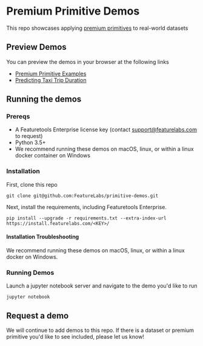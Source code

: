 # Premium Primitive Demos

This repo showcases applying [premium primitives](https://primitives.featurelabs.com) to real-world datasets


## Preview Demos

You can preview the demos in your browser at the following links

* [Premium Primitive Examples](https://nbviewer.jupyter.org/github/FeatureLabs/primitive-demos/blob/master/Premium%20Primitive%20Examples.ipynb)
* [Predicting Taxi Trip Duration](https://nbviewer.jupyter.org/github/FeatureLabs/primitive-demos/blob/master/NYC%20Taxi.ipynb)


## Running the demos

### Prereqs
* A Featuretools Enterprise license key (contact support@featurelabs.com to request)
* Python 3.5+
* We recommend running these demos on macOS, linux, or within a linux docker container on Windows

### Installation

First, clone this repo

```
git clone git@github.com:FeatureLabs/primitive-demos.git
```

Next, install the requirements, including Featuretools Enterprise.

```
pip install --upgrade -r requirements.txt --extra-index-url https://install.featurelabs.com/<KEY>/
```

#### Installation Troubleshooting

We recommend running these demos on macOS, linux, or within a linux docker on Windows.



### Running Demos

Launch a jupyter notebook server and navigate to the demo you'd like to run

```
jupyter notebook
```

## Request a demo

We will continue to add demos to this repo. If there is a dataset or premium primitive you'd like to see included, please let us know!
